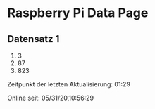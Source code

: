 
# Raspberry Pi Data Page
## Datensatz 1
1. 3
2. 87
3. 823

Zeitpunkt der letzten Aktualisierung: 01:29

Online seit: 05/31/20,10:56:29
    